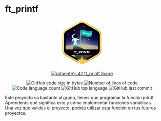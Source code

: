 # ft_printf
<p align="center">
<img src="https://github.com/mcombeau/mcombeau/blob/main/42_badges/ft_printfm.png" alt="ft_printf 42 project badge"/>
 </p>

<p align="center">
	<a href="https://github.com/JaeSeoKim/badge42"><img src="https://badge42.vercel.app/api/v2/cle8jmjoa00540flbbmywe2h9/project/3013292" alt="rofuente's 42 ft_printf Score" /></a>
 </p>

<p align="center">
	<img alt="GitHub code size in bytes" src="https://img.shields.io/github/languages/code-size/ken0by/ft_printf?color=lightblue" />
	<img alt="Number of lines of code" src="https://img.shields.io/tokei/lines/github/ken0by/ft_printf?color=critical" />
	<img alt="Code language count" src="https://img.shields.io/github/languages/count/ken0by/ft_printf?color=yellow" />
	<img alt="GitHub top language" src="https://img.shields.io/github/languages/top/ken0by/ft_printf?color=blue" />
	<img alt="GitHub last commit" src="https://img.shields.io/github/last-commit/ken0by/ft_printf?color=green" />
</p>

Este proyecto va bastante al grano, tienes que programar la función printf. Aprenderás qué significa esto y cómo implementar funciones variádicas. Una vez que valides el proyecto, podrás utilizar esta función en tus futuros proyectos.
